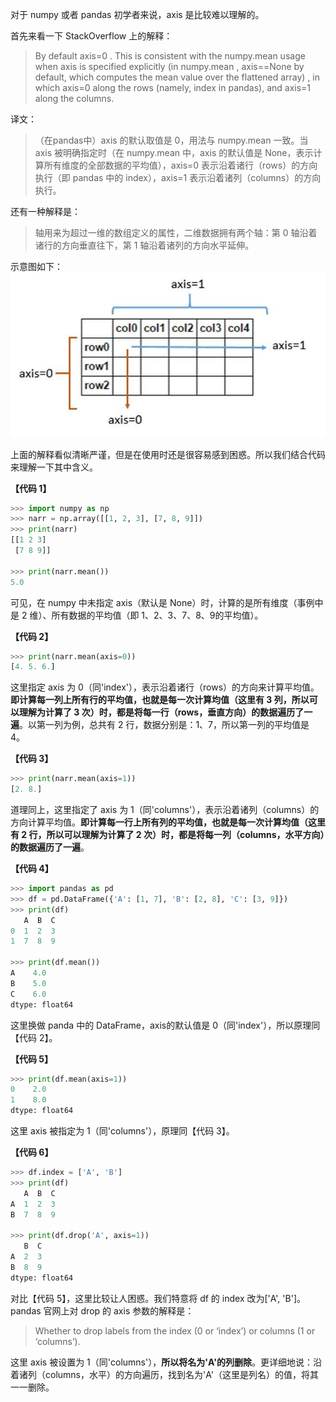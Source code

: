 对于 numpy 或者 pandas 初学者来说，axis 是比较难以理解的。

首先来看一下 StackOverflow 上的解释：
> By default axis=0 . This is consistent with the numpy.mean usage when axis is specified explicitly (in numpy.mean , axis==None by default, which computes the mean value over the flattened array) , in which axis=0 along the rows (namely, index in pandas), and axis=1 along the columns.

译文：
> （在pandas中）axis 的默认取值是 0，用法与 numpy.mean 一致。当 axis 被明确指定时（在 numpy.mean 中，axis 的默认值是 None，表示计算所有维度的全部数据的平均值），axis=0 表示沿着诸行（rows）的方向执行（即 pandas 中的 index），axis=1 表示沿着诸列（columns）的方向执行。

还有一种解释是：
> 轴用来为超过一维的数组定义的属性，二维数据拥有两个轴：第 0 轴沿着诸行的方向垂直往下，第 1 轴沿着诸列的方向水平延伸。

示意图如下：
![axis](imgs/axis.jpg)

上面的解释看似清晰严谨，但是在使用时还是很容易感到困惑。所以我们结合代码来理解一下其中含义。

**【代码 1】**
``` python
>>> import numpy as np
>>> narr = np.array([[1, 2, 3], [7, 8, 9]])
>>> print(narr)
[[1 2 3]
 [7 8 9]]

>>> print(narr.mean())  
5.0
```
可见，在 numpy 中未指定 axis（默认是 None）时，计算的是所有维度（事例中是 2 维）、所有数据的平均值（即 1、2、3、7、8、9的平均值）。


**【代码 2】**
``` python
>>> print(narr.mean(axis=0))  
[4. 5. 6.]
```
这里指定 axis 为 0（同'index'），表示沿着诸行（rows）的方向来计算平均值。**即计算每一列上所有行的平均值，也就是每一次计算均值（这里有 3 列，所以可以理解为计算了 3 次）时，都是将每一行（rows，垂直方向）的数据遍历了一遍**。以第一列为例，总共有 2 行，数据分别是：1、7，所以第一列的平均值是 4。


**【代码 3】**
``` python
>>> print(narr.mean(axis=1))  
[2. 8.]
```
道理同上，这里指定了 axis 为 1（同'columns'），表示沿着诸列（columns）的方向计算平均值。**即计算每一行上所有列的平均值，也就是每一次计算均值（这里有 2 行，所以可以理解为计算了 2 次）时，都是将每一列（columns，水平方向）的数据遍历了一遍**。


**【代码 4】**
``` python
>>> import pandas as pd
>>> df = pd.DataFrame({'A': [1, 7], 'B': [2, 8], 'C': [3, 9]})
>>> print(df)
   A  B  C
0  1  2  3
1  7  8  9

>>> print(df.mean())
A    4.0
B    5.0
C    6.0
dtype: float64
```
这里换做 panda 中的 DataFrame，axis的默认值是 0（同'index'），所以原理同【代码 2】。


**【代码 5】**
``` python
>>> print(df.mean(axis=1))
0    2.0
1    8.0
dtype: float64
```
这里 axis 被指定为 1（同'columns'），原理同【代码 3】。


**【代码 6】**
``` python
>>> df.index = ['A', 'B']
>>> print(df)
   A  B  C
A  1  2  3
B  7  8  9

>>> print(df.drop('A', axis=1))
   B  C
A  2  3
B  8  9
dtype: float64
```
对比【代码 5】，这里比较让人困惑。我们特意将 df 的 index 改为['A', 'B']。pandas 官网上对 drop 的 axis 参数的解释是：
> Whether to drop labels from the index (0 or ‘index’) or columns (1 or ‘columns’).

这里 axis 被设置为 1（同'columns'），**所以将名为'A'的列删除**。更详细地说：沿着诸列（columns，水平）的方向遍历，找到名为'A'（这里是列名）的值，将其一一删除。